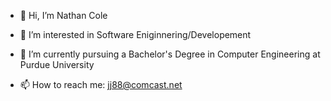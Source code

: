 - 👋 Hi, I’m Nathan Cole
- 👀 I’m interested in Software Eniginnering/Developement
- 🌱 I’m currently pursuing a Bachelor's Degree in Computer Engineering at Purdue University

- 📫 How to reach me: jj88@comcast.net

<!---
cole198/cole198 is a ✨ special ✨ repository because its `README.md` (this file) appears on your GitHub profile.
You can click the Preview link to take a look at your changes.
--->
